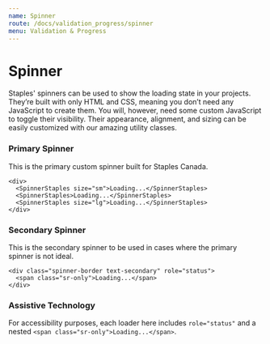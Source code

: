 ```yaml
---
name: Spinner
route: /docs/validation_progress/spinner
menu: Validation & Progress
---
```


# Spinner

Staples' spinners can be used to show the loading state in your projects. They’re built with only HTML and CSS, meaning you don’t need any JavaScript to create them. You will, however, need some custom JavaScript to toggle their visibility. Their appearance, alignment, and sizing can be easily customized with our amazing utility classes.


### Primary Spinner
  This is the primary custom spinner built for Staples Canada.

    <div>
      <SpinnerStaples size="sm">Loading...</SpinnerStaples>
      <SpinnerStaples>Loading...</SpinnerStaples>
      <SpinnerStaples size="lg">Loading...</SpinnerStaples>
    </div>



### Secondary Spinner
  This is the secondary spinner to be used in cases where the primary spinner is not ideal.

    <div class="spinner-border text-secondary" role="status">
      <span class="sr-only">Loading...</span>
    </div>

### Assistive Technology
For accessibility purposes, each loader here includes `role="status"` and a nested `<span class="sr-only">Loading...</span>`.
